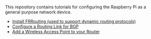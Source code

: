 This repository contains tutorials for configuring the Raspberry Pi as a general purpose network device.

- [Install FRRouting (used to support dynamic routing protocols)](setup_frr.md)
- [Configure a Routing Link for BGP](configure_routing_link.md)
- [Add a Wireless Access Point to your Router](setup_hostapd.md)
